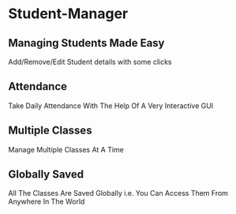 # Student-Manager
## Managing Students Made Easy
Add/Remove/Edit Student details with some clicks

## Attendance
Take Daily Attendance With The Help Of A Very Interactive GUI

## Multiple Classes
Manage Multiple Classes At A Time 

## Globally Saved
All The Classes Are Saved Globally i.e. You Can Access Them From Anywhere In The World
